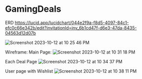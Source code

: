 # GamingDeals

ERD
https://lucid.app/lucidchart/044e2f9a-f8d5-4097-84c1-efc0c66e342b/edit?invitationId=inv_6b1cd47f-d6e3-47da-8435-04563d12d07b

![Screenshot 2023-10-12 at 10 25 46 PM](https://github.com/JoshHutchison/GamingDeals/assets/47956394/2aafa80e-197d-44f6-a075-6cd1cc93dcb2)

Wireframe:
Main Page:
![Screenshot 2023-10-12 at 10 31 18 PM](https://github.com/JoshHutchison/GamingDeals/assets/47956394/13e40030-00a7-45da-8af2-f871d13fdd65)

Each Deal Page
![Screenshot 2023-10-12 at 10 34 37 PM](https://github.com/JoshHutchison/GamingDeals/assets/47956394/b8a1b086-df04-4e4f-890d-be14a4f8e1bc)

User page with Wishlist
![Screenshot 2023-10-12 at 10 38 11 PM](https://github.com/JoshHutchison/GamingDeals/assets/47956394/f341d8e6-bb05-4c52-bbd8-55923fe644f0)

